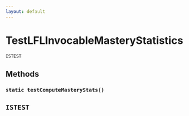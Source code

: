 ```yaml
---
layout: default
---
```

# TestLFLInvocableMasteryStatistics

`ISTEST`
## Methods
### `static testComputeMasteryStats()`

`ISTEST`
---
